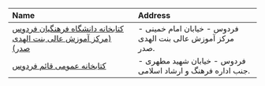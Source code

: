 | Name                                                                                        | Address                                                     |
|:--------------------------------------------------------------------------------------------|:------------------------------------------------------------|
| [کتابخانه دانشگاه فرهنگیان فردوس (مرکز آموزش عالی بنت الهدی صدر)](http://ferdows.cfu.ac.ir) | فردوس - خیابان امام خمینی - مرکز آموزش عالی بنت الهدی صدر.  |
| [كتابخانه عمومی قائم فردوس](http://ghaem-ferdows.blogfa.com)                                | فردوس - خيابان شهید مطهرى - جنب اداره فرهنگ و ارشاد اسلامى. |